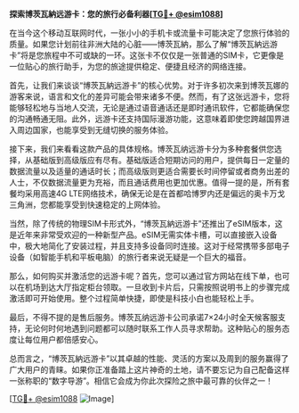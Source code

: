**探索博茨瓦納远游卡：您的旅行必备利器[[TG💪+ @esim1088](https://t.me/s/esim1088)]**

在当今这个移动互联网时代，一张小小的手机卡或流量卡可能决定了您旅行体验的质量。如果您计划前往非洲大陆的心脏——博茨瓦納，那么了解“博茨瓦納远游卡”将是您旅程中不可或缺的一环。这张卡不仅仅是一张普通的SIM卡，它更像是一位贴心的旅行助手，为您的旅途提供稳定、便捷且经济的网络连接。

首先，让我们来谈谈“博茨瓦納远游卡”的核心优势。对于许多初次来到博茨瓦娜的游客来说，语言和文化的差异可能会带来诸多不便。然而，有了这张远游卡，您将能够轻松地与当地人交流，无论是通过语音通话还是即时通讯软件，它都能确保您的沟通畅通无阻。此外，远游卡还支持国际漫游功能，这意味着即使您跨越国界进入周边国家，也能享受到无缝切换的服务体验。

接下来，我们来看看这款产品的具体规格。博茨瓦纳远游卡分为多种套餐供您选择，从基础版到高级版应有尽有。基础版适合短期访问的用户，提供每日一定量的数据流量以及适量的通话时长；而高级版则更适合需要长时间停留或者商务出差的人士，不仅数据流量更为充裕，而且通话费用也更加优惠。值得一提的是，所有套餐均采用高速4G LTE网络技术，确保无论是在首都哈博罗内还是偏远的奥卡万戈三角洲，您都能享受到快速稳定的上网体验。

当然，除了传统的物理SIM卡形式外，“博茨瓦納远游卡”还推出了eSIM版本，这是近年来非常受欢迎的一种新型产品。eSIM无需实体卡槽，可以直接嵌入设备中，极大地简化了安装过程，并且支持多设备同时连接。这对于经常携带多部电子设备（如智能手机和平板电脑）的旅行者来说无疑是一个巨大的福音。

那么，如何购买并激活您的远游卡呢？首先，您可以通过官方网站在线下单，也可以在机场到达大厅指定柜台领取。一旦收到卡片后，只需按照说明书上的步骤完成激活即可开始使用。整个过程简单快捷，即使是科技小白也能轻松上手。

最后，不得不提的是售后服务。博茨瓦纳远游卡公司承诺7×24小时全天候客服支持，无论何时何地遇到问题都可以随时联系工作人员寻求帮助。这种贴心的服务态度让每位用户都倍感安心。

总而言之，“博茨瓦納远游卡”以其卓越的性能、灵活的方案以及周到的服务赢得了广大用户的青睐。如果你正准备踏上这片神奇的土地，请不要忘记为自己配备这样一张称职的“数字导游”。相信它会成为你此次探险之旅中最可靠的伙伴之一！

[[TG💪+ @esim1088](https://t.me/s/esim1088) ![Image](https://i.postimg.cc/4NQfJmqS/Snipaste-2025-05-13-00-14-12.png)]